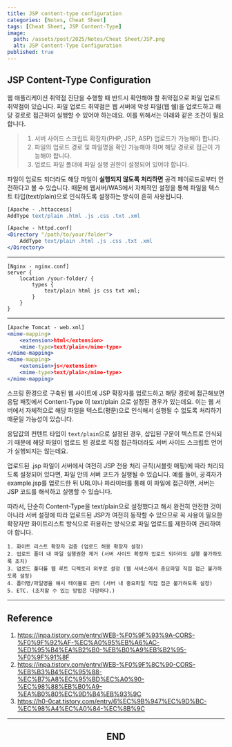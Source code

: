 ```yaml
---
title: JSP content-type configuration
categories: [Notes, Cheat Sheet]
tags: [Cheat Sheet, JSP Content-Type]
image:
  path: /assets/post/2025/Notes/Cheat Sheet/JSP.png
  alt: JSP Content-Type Configuration
published: true
---
```


## JSP Content-Type Configuration
웹 애플리케이션 취약점 진단을 수행할 때 반드시 확인해야 할 취약점으로 파일 업로드 취약점이 있습니다.
파일 업로드 취약점은 웹 서버에 악성 파일(웹 쉘)을 업로드하고 해당 경로로 접근하여 실행할 수 있어야 하는데요.
이를 위해서는 아래와 같은 조건이 필요합니다.

> 1. 서버 사이드 스크립트 확장자(PHP, JSP, ASP) 업로드가 가능해야 합니다.
> 2. 파일의 업로드 경로 및 파일명을 확인 가능해야 하며 해당 경로로 접근이 가능해야 합니다.
> 3. 업로드 파일 폴더에 파일 실행 권한이 설정되어 있어야 합니다.

파일이 업로드 되더라도 해당 파일이 **실행되지 않도록 처리하면** 공격 페이로드로부터 안전하다고 볼 수 있습니다. 때문에 웹서버/WAS에서 자체적인 설정을 통해 파일을 텍스트 타입(text/plain)으로 인식하도록 설정하는 방식이 흔히 사용됩니다.  

```apache
[Apache - .httaccess]
AddType text/plain .html .js .css .txt .xml

[Apache - httpd.conf]
<Directory "/path/to/your/folder">
    AddType text/plain .html .js .css .txt .xml
</Directory>
```

---

```nginx
[Nginx - nginx.conf]
server {
    location /your-folder/ {
        types {
            text/plain html js css txt xml;
        }
    }
}
```

---

```apache
[Apache Tomcat - web.xml]
<mime-mapping>
    <extension>html</extension>
    <mime-type>text/plain</mime-type>
</mime-mapping>
<mime-mapping>
    <extension>js</extension>
    <mime-type>text/plain</mime-type>
</mime-mapping>
```

스프링 환경으로 구축된 웹 사이트에 JSP 확장자를 업로드하고 해당 경로에 접근해보면 응답 패킷에서 Content-Type 이 text/plain 으로 설정된 경우가 있는데요. 이는 웹 서버에서 자체적으로 해당 파일을 텍스트(평문)으로 인식해서 실행될 수 없도록 처리하기 때문일 가능성이 있습니다.  

응답값의 컨텐트 타입이 `text/plain`으로 설정된 경우, 삽입된 구문이 텍스트로 인식되기 때문에 해당 파일이 업로드 된 경로로 직접 접근하더라도 서버 사이드 스크립트 언어가 실행되지는 않는데요.  

업로드된 .jsp 파일이 서버에서 여전히 JSP 전용 처리 규칙(서블릿 매핑)에 따라 처리되도록 설정되어 있다면, 파일 안의 서버 코드가 실행될 수 있습니다. 예를 들어, 공격자가 example.jsp를 업로드한 뒤 URL이나 파라미터를 통해 이 파일에 접근하면, 서버는 JSP 코드를 해석하고 실행할 수 있습니다.  

따라서, 단순히 Content-Type을 text/plain으로 설정했다고 해서 완전히 안전한 것이 아니라 서버 설정에 따라 업로드된 JSP가 여전히 동작할 수 있으므로 꼭 사용이 필요한 확장자만 화이트리스트 방식으로 허용하는 방식으로 파일 업로드를 제한하여 관리하여야 합니다.  

```
1. 화이트 리스트 확장자 검증 (업로드 허용 확장자 설정)  
2. 업로드 폴더 내 파일 실행권한 제거 (서버 사이드 확장자 업로드 되더라도 실행 불가하도록 조치)  
3. 업로드 폴더를 웹 루트 디렉토리 외부로 설정 (웹 서비스에서 중요파일 직접 접근 불가하도록 설정)  
4. 폴더명/파일명을 해시 테이블로 관리 (서버 내 중요파일 직접 접근 불가하도록 설정)  
5. ETC. (조치할 수 있는 방법은 다양하다.)
```

---

## Reference
1. https://inpa.tistory.com/entry/WEB-%F0%9F%93%9A-CORS-%F0%9F%92%AF-%EC%A0%95%EB%A6%AC-%ED%95%B4%EA%B2%B0-%EB%B0%A9%EB%B2%95-%F0%9F%91%8F
2. https://inpa.tistory.com/entry/WEB-%F0%9F%8C%90-CORS-%EB%B3%B4%EC%95%88-%EC%B7%A8%EC%95%BD%EC%A0%90-%EC%98%88%EB%B0%A9-%EA%B0%80%EC%9D%B4%EB%93%9C
3. https://h0-0cat.tistory.com/entry/6%EC%9B%947%EC%9D%BC-%EC%98%A4%EC%A0%84-%EC%8B%9C

---

<h2 style="text-align: center;" data-ke-size="size26"><b>END</b></h2>